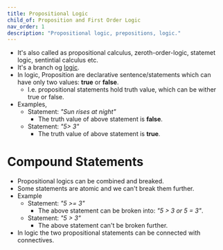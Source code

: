 ```yaml
---
title: Propositional Logic
child_of: Proposition and First Order Logic
nav_order: 1
description: "Propositional logic, prepositions, logic."
---
```


- It's also called as propositional calculus, zeroth-order-logic, statemet logic, sentintial calculus etc.
- It's a branch og [logic](https://en.wikipedia.org/wiki/Logic).
- In logic, Proposition are declarative sentence/statements which can have only two values: **true** or **false**.
    - I.e. propositional statements hold truth value, which can be wither true or false.
- Examples,
    - Statement: *"Sun rises at night"*
        - The truth value of above statement is **false**.
    - Statement: *"5> 3"*
        - The truth value of above statement is **true**.

# Compound Statements

- Propositional logics can be combined and breaked.
- Some statements are atomic and we can't break them further.
- Example
    - Statement: *"5 >= 3"*
        - The above statement can be broken into: *"5 > 3 or 5 = 3"*.
    - Statement: *"5 > 3"*
        - The above statement can't be broken further.
- In logic the two propositional statements can be connected with connectives.